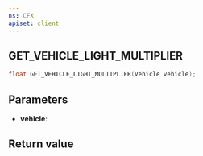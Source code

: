 ```yaml
---
ns: CFX
apiset: client
---
```

## GET_VEHICLE_LIGHT_MULTIPLIER

```c
float GET_VEHICLE_LIGHT_MULTIPLIER(Vehicle vehicle);
```


## Parameters
* **vehicle**: 

## Return value
